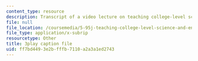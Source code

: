 ```yaml
---
content_type: resource
description: Transcript of a video lecture on teaching college-level science and engineering.
file: null
file_location: /coursemedia/5-95j-teaching-college-level-science-and-engineering-spring-2009/ff7bd4493e2bfffb7110a2a3a1ed2743_S9uGFKoRGUU.srt
file_type: application/x-subrip
resourcetype: Other
title: 3play caption file
uid: ff7bd449-3e2b-fffb-7110-a2a3a1ed2743
---
```

